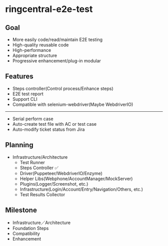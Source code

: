 # ringcentral-e2e-test

## Goal
* More easily code/read/maintain E2E testing
* High-quality reusable code
* High-performance
* Appropriate structure
* Progressive enhancement/plug-in modular

## Features
* Steps controller(Control process/Enhance steps)
* E2E test report
* Support CLI
* Compatible with selenium-webdriver(Maybe WebdriverIO)
----
* Serial perform case
* Auto-create test file with AC or test case
* Auto-modify ticket status from Jira

## Planning
- Infrastructure/Architecture
  * Test Runner
  * Steps Controller ✅
  * Driver(Puppeteer/WebdriverIO/Enzyme)
  * Helper Libs(Webphone/AccountManager/MockServer)
  * Plugins(Logger/Screenshot, etc.)
  * Infrastructure(Login/Account/Entry/Navigation/Others, etc.)
  * Test Results Collector

## Milestone
* Infrastructure／Architecture
* Foundation Steps
* Compatibility
* Enhancement
